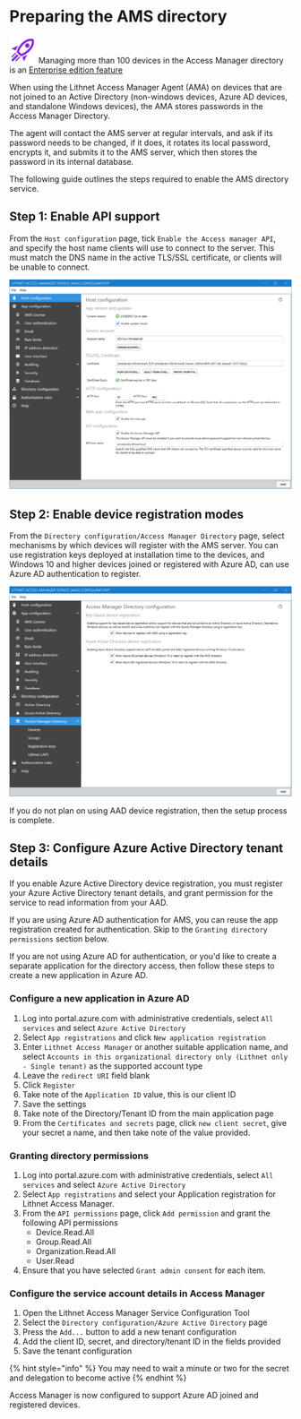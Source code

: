 # Preparing the AMS directory

![](../../../images/badge-enterprise-edition-rocket.svg) Managing more than 100 devices in the Access Manager directory is an [Enterprise edition feature](../../../access-manager-editions.md)

When using the Lithnet Access Manager Agent (AMA) on devices that are not joined to an Active Directory (non-windows devices, Azure AD devices, and standalone Windows devices), the AMA stores passwords in the Access Manager Directory.

The agent will contact the AMS server at regular intervals, and ask if its password needs to be changed, if it does, it rotates its local password, encrypts it, and submits it to the AMS server, which then stores the password in its internal database.

The following guide outlines the steps required to enable the AMS directory service.

## Step 1: Enable API support

From the `Host configuration` page, tick `Enable the Access manager API`, and specify the host name clients will use to connect to the server. This must match the DNS name in the active TLS/SSL certificate, or clients will be unable to connect.

![](../../../images/ui-page-host-configuration.png)

## Step 2: Enable device registration modes

From the `Directory configuration/Access Manager Directory` page, select mechanisms by which devices will register with the AMS server. You can use registration keys deployed at installation time to the devices, and Windows 10 and higher devices joined or registered with Azure AD, can use Azure AD authentication to register.

![](../../../images/ui-page-directory-configuration-access-manager-directory.png)

If you do not plan on using AAD device registration, then the setup process is complete.

## Step 3: Configure Azure Active Directory tenant details

If you enable Azure Active Directory device registration, you must register your Azure Active Directory tenant details, and grant permission for the service to read information from your AAD.

If you are using Azure AD authentication for AMS, you can reuse the app registration created for authentication. Skip to the `Granting directory permissions` section below.

If you are not using Azure AD for authentication, or you'd like to create a separate application for the directory access, then follow these steps to create a new application in Azure AD.

### Configure a new application in Azure AD

1. Log into portal.azure.com with administrative credentials, select `All services` and select `Azure Active Directory`
2. Select `App registrations` and click `New application registration`
3. Enter `Lithnet Access Manager` or another suitable application name, and select `Accounts in this organizational directory only (Lithnet only - Single tenant)` as the supported account type
4. Leave the `redirect URI` field blank
5. Click `Register`
6. Take note of the `Application ID` value, this is our client ID
7. Save the settings
8. Take note of the Directory/Tenant ID from the main application page
9. From the `Certificates and secrets` page, click `new client secret`, give your secret a name, and then take note of the value provided.

### Granting directory permissions

1. Log into portal.azure.com with administrative credentials, select `All services` and select `Azure Active Directory`
2. Select `App registrations` and select your Application registration for Lithnet Access Manager.
3. From the `API permissions` page, click `Add permission` and grant the following API permissions
   * Device.Read.All
   * Group.Read.All
   * Organization.Read.All
   * User.Read
4. Ensure that you have selected `Grant admin consent` for each item.

### Configure the service account details in Access Manager

1. Open the Lithnet Access Manager Service Configuration Tool
2. Select the `Directory configuration/Azure Active Directory` page
3. Press the `Add...` button to add a new tenant configuration
4. Add the client ID, secret, and directory/tenant ID in the fields provided
5. Save the tenant configuration

{% hint style="info" %}
You may need to wait a minute or two for the secret and delegation to become active
{% endhint %}

Access Manager is now configured to support Azure AD joined and registered devices.
